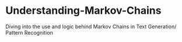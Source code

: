 # Understanding-Markov-Chains
Diving into the use and logic behind Markov Chains in Text Generation/ Pattern Recognition
